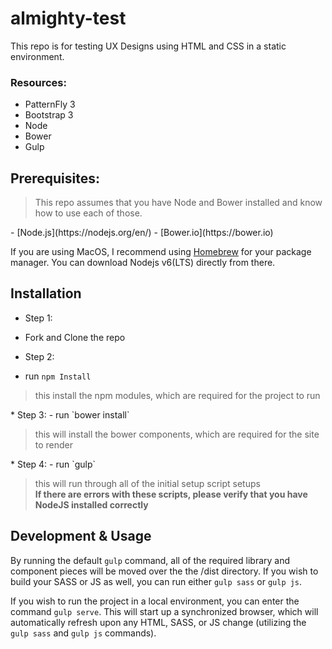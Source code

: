 # almighty-test
This repo is for testing UX Designs using HTML and CSS in a static environment.

### Resources:
 - PatternFly 3
 - Bootstrap 3
 - Node
 - Bower
 - Gulp

## Prerequisites:
  <blockquote>
    This repo assumes that you have Node and Bower installed and know how to use each of those.
  </blockquote>
 - [Node.js](https://nodejs.org/en/)
 - [Bower.io](https://bower.io)

If you are using MacOS, I recommend using [Homebrew](http://brew.sh) for your package manager. You can download Nodejs v6(LTS) directly from there.

## Installation
* Step 1:
 - Fork and Clone the repo
* Step 2:
 - run `npm Install`
  <blockquote>
    this install the npm modules, which are required for the project to run
  </blockquote>
* Step 3:
 - run `bower install`
  <blockquote>
    this will install the bower components, which are required for the site to render
  </blockquote>
* Step 4:
 - run `gulp`
  <blockquote>
    this will run through all of the initial setup script setups<br />
    <strong>If there are errors with these scripts, please verify that you have NodeJS installed correctly</strong>
  </blockquote>

## Development &amp; Usage
 By running the default `gulp` command, all of the required library and component pieces will be moved over the the /dist directory. If you wish to build your SASS or JS as well, you can run either `gulp sass` or `gulp js`.
 
 If you wish to run the project in a local environment, you can enter the command `gulp serve`. This will start up a synchronized browser, which will automatically refresh upon any HTML, SASS, or JS change (utilizing the `gulp sass` and `gulp js` commands).
